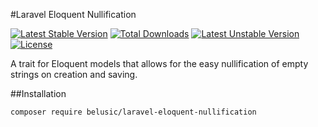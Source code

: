 #Laravel Eloquent Nullification

[![Latest Stable Version](https://poser.pugx.org/belusic/laravel-eloquent-nullification/v/stable)](https://packagist.org/packages/belusic/laravel-eloquent-nullification)
[![Total Downloads](https://poser.pugx.org/belusic/laravel-eloquent-nullification/downloads)](https://packagist.org/packages/belusic/laravel-eloquent-nullification)
[![Latest Unstable Version](https://poser.pugx.org/belusic/laravel-eloquent-nullification/v/unstable)](https://packagist.org/packages/belusic/laravel-eloquent-nullification)
[![License](https://poser.pugx.org/belusic/laravel-eloquent-nullification/license)](https://packagist.org/packages/belusic/laravel-eloquent-nullification)

A trait for Eloquent models that allows for the easy nullification of empty strings on creation and saving.

##Installation

`composer require belusic/laravel-eloquent-nullification`